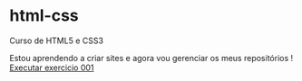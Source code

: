# html-css
Curso de HTML5 e CSS3

Estou aprendendo a criar sites e agora vou gerenciar os meus repositórios !
<a href = "https://pedrosilveiras.github.io/html-css/exercicio 001/index.html"> Executar exercicio 001</a>